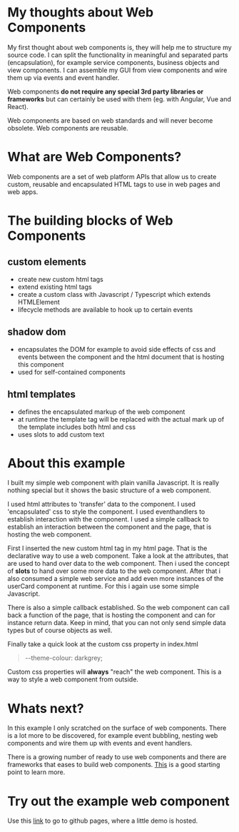 # My thoughts about Web Components
My first thought about web components is, they will help me to structure my source code. I can split the functionality in meaningful and separated parts (encapsulation), for example service components, business objects and view components. I can assemble my GUI from view components and wire them up via events and event handler. 

Web components **do not require any special 3rd party libraries or frameworks** but can certainly be used with them (eg. with Angular, Vue and React). 

Web components are based on web standards and will never become obsolete. Web components are reusable.

# What are Web Components?
Web components are a set of web platform APIs that allow us to create custom, reusable and encapsulated HTML tags to use in web pages and web apps.

# The building blocks of Web Components
## custom elements
* create new custom html tags
* extend existing html tags
* create a custom class with Javascript / Typescript which extends HTMLElement
* lifecycle methods are available to hook up to certain events
## shadow dom
* encapsulates the DOM for example to avoid side effects of css and events between the component and the html document that is hosting this component
* used for self-contained components
## html templates
* defines the encapsulated markup of the web component
* at runtime the template tag will be replaced with the actual mark up of the template
includes both html and css 
* uses slots to add custom text

# About this example
I built my simple web component with plain vanilla Javascript. It is really nothing special but it shows the basic structure of a web component.

I used html attributes to 'transfer' data to the component. I used 'encapsulated' css to style the component. I used eventhandlers to establish interaction with the component. I used a simple callback to establish an interaction between the component and the page, that is hosting the web component.

First I inserted the new custom html tag in my html page. That is the declarative way to use a web component. Take a look at the attributes, that are used to hand over data to the web component. Then i used the concept of **slots** to hand over some more data to the web component. After that i also consumed a simple web service and add even more instances of the userCard component at runtime. For this i again use some simple Javascript.

There is also a simple callback established. So the web component can call back a function of the page, that is hosting the component and can for instance return data. Keep in mind, that you can not only send simple data types but of course objects as well.  

Finally take a quick look at the custom css property in index.html 

>--theme-colour: darkgrey;

Custom css properties will **always** "reach" the web component. This is a way to style a web component from outside.

# Whats next?
In this example I only scratched on the surface of web components. There is a lot more to be discovered, for example event bubbling, nesting web components and wire them up with events and event handlers. 

There is a growing number of ready to use web components and there are frameworks that eases to build web components. [This](https://www.polymer-project.org/) is a good starting point to learn more.

# Try out the example web component
Use this [link](https://s01042.github.io/SimpleWebComponent/) to go to github pages, where a little demo is hosted.